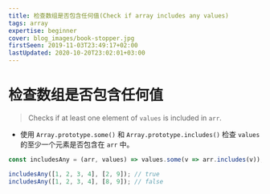 ```yaml
---
title: 检查数组是否包含任何值(Check if array includes any values)
tags: array
expertise: beginner
cover: blog_images/book-stopper.jpg
firstSeen: 2019-11-03T23:49:17+02:00
lastUpdated: 2020-10-20T23:02:01+03:00
---
```


# 检查数组是否包含任何值
> Checks if at least one element of `values` is included in `arr`.

- 使用 `Array.prototype.some()` 和 `Array.prototype.includes()` 检查 `values` 的至少一个元素是否包含在 `arr` 中。

```js
const includesAny = (arr, values) => values.some(v => arr.includes(v));
```

```js
includesAny([1, 2, 3, 4], [2, 9]); // true
includesAny([1, 2, 3, 4], [8, 9]); // false
```
